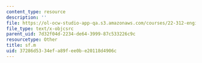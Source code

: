 ```yaml
---
content_type: resource
description: ''
file: https://ol-ocw-studio-app-qa.s3.amazonaws.com/courses/22-312-engineering-of-nuclear-reactors-fall-2015/37286d5334efa89fee0be20118d4906c_sf.m
file_type: text/x-objcsrc
parent_uid: 7d32f04d-2234-de64-3999-87c533226c9c
resourcetype: Other
title: sf.m
uid: 37286d53-34ef-a89f-ee0b-e20118d4906c
---
```

